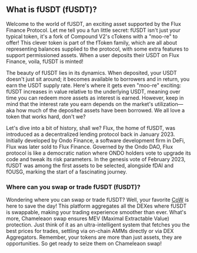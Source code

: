 <h2>What is fUSDT (fUSDT)?</h2>
<p>Welcome to the world of fUSDT, an exciting asset supported by the Flux Finance Protocol. Let me tell you a fun little secret: fUSDT isn't just your typical token, it's a fork of Compound V2's cTokens with a "moo-re" to offer! This clever token is part of the fToken family, which are all about representing balances supplied to the protocol, with some extra features to support permissioned assets. When a user deposits their USDT on Flux Finance, voila, fUSDT is minted!</p>

<p>The beauty of fUSDT lies in its dynamics. When deposited, your USDT doesn't just sit around; it becomes available to borrowers and in return, you earn the USDT supply rate. Here's where it gets even "moo-re" exciting: fUSDT increases in value relative to the underlying USDT, meaning over time you can redeem more assets as interest is earned. However, keep in mind that the interest rate you earn depends on the market's utilization—aka how much of the deposited assets have been borrowed. We all love a token that works hard, don't we?</p>

<p>Let's dive into a bit of history, shall we? Flux, the home of fUSDT, was introduced as a decentralized lending protocol back in January 2023. Initially developed by Ondo Finance, a software development firm in DeFi, Flux was later sold to Flux Finance. Governed by the Ondo DAO, Flux protocol is like a democratic nation where ONDO holders vote to upgrade its code and tweak its risk parameters. In the genesis vote of February 2023, fUSDT was among the first assets to be selected, alongside fDAI and fOUSG, marking the start of a fascinating journey.</p>

<h3>Where can you swap or trade fUSDT (fUSDT)?</h3>
<p>Wondering where you can swap or trade fUSDT? Well, your favorite <a href="https://chameleon.exchange/" target="_blank" rel="noopener">CoW</a> is here to save the day! This platform aggregates all the DEXes where fUSDT is swappable, making your trading experience smoother than ever. What's more, Chameleaon swap ensures MEV (Maximal Extractable Value) protection. Just think of it as an ultra-intelligent system that fetches you the best prices for trades, settling via on-chain AMMs directly or via DEX Aggregators. Remember, your tokens are more than just assets, they are opportunities. So get ready to seize them on Chameleaon swap!</p>
